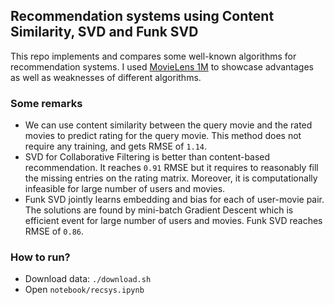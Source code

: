 ## Recommendation systems using Content Similarity, SVD and Funk SVD

This repo implements and compares some well-known algorithms for recommendation systems. I used [MovieLens 1M](https://grouplens.org/datasets/movielens/1m/) to showcase advantages as well as weaknesses of different algorithms.

### Some remarks
* We can use content similarity between the query movie and the rated movies to predict rating for the query movie. This method does not require any training, and gets RMSE of `1.14`.
* SVD for Collaborative Filtering is better than content-based recommendation. It reaches `0.91` RMSE but it requires to reasonably fill the missing entries on the rating matrix. Moreover, it is computationally infeasible for large number of users and movies.
* Funk SVD jointly learns embedding and bias for each of user-movie pair. The solutions are found by mini-batch Gradient Descent which is efficient event for large number of users and movies. Funk SVD reaches RMSE of `0.86`.

### How to run?
* Download data: `./download.sh`
* Open `notebook/recsys.ipynb`
